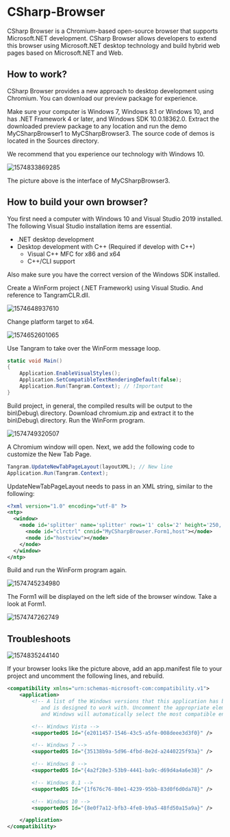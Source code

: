 # CSharp-Browser
CSharp Browser is a Chromium-based open-source browser that supports Microsoft.NET development. CSharp Browser allows developers to extend this browser using Microsoft.NET desktop technology and build hybrid web pages based on Microsoft.NET and Web.

## How to work?
CSharp Browser provides a new approach to desktop development using Chromium. You can download our preview package for experience.

Make sure your computer is Windows 7, Windows 8.1 or Windows 10, and has .NET Framework 4 or later, and Windows SDK 10.0.18362.0. Extract the downloaded preview package to any location and run the demo MyCSharpBrowser1 to MyCSharpBrowser3. The source code of demos is located in the Sources directory.

We recommend that you experience our technology with Windows 10.

![1574833869285](./assets/1574833869285.png)

The picture above is the interface of MyCSharpBrowser3.

## How to build your own browser?
You first need a computer with Windows 10 and Visual Studio 2019 installed. The following Visual Studio installation items are essential. 

- .NET desktop development
- Desktop development with C++ (Required if develop with C++)
  - Visual C++ MFC for x86 and x64
  - C++/CLI support

Also make sure you have the correct version of the Windows SDK installed.

Create a WinForm project (.NET Framework) using Visual Studio. And reference to TangramCLR.dll.

![1574648937610](./assets/1574648937610.png)

Change platform target to x64.

![1574652601065](./assets/1574652601065.png)

Use Tangram to take over the WinForm message loop.

```c#
static void Main()
{
    Application.EnableVisualStyles();
    Application.SetCompatibleTextRenderingDefault(false);
    Application.Run(Tangram.Context); // !Important
}
```

Build project, in general, the compiled results will be output to the bin\Debug\ directory. Download chromium.zip and extract it to the bin\Debug\ directory. Run the WinForm program.

![1574749320507](./assets/1574749320507.png)

A Chromium window will open. Next, we add the following code to customize the New Tab Page.

```c#
Tangram.UpdateNewTabPageLayout(layoutXML); // New line
Application.Run(Tangram.Context);
```

UpdateNewTabPageLayout needs to pass in an XML string, similar to the following:

```xml
<?xml version="1.0" encoding="utf-8" ?>
<ntp>
  <window>
    <node id='splitter' name='splitter' rows='1' cols='2' height='250,' width='350,100,' borderwidth='0' splitterwidth='2' middlecolor='RGB(180,180,180)'>
      <node id="clrctrl" cnnid="MyCSharpBrowser.Form1,host"></node>
      <node id="hostview"></node>
    </node>
  </window>
</ntp>
```

Build and run the WinForm program again.

![1574745234980](./assets/1574745234980.png)

The Form1 will be displayed on the left side of the browser window. Take a look at Form1.

![1574747262749](./assets/1574747262749.png)

## Troubleshoots
![1574835244140](./assets/1574835244140.png)

If your browser looks like the picture above, add an app.manifest file to your project and uncomment the following lines, and rebuild.

```xml
<compatibility xmlns="urn:schemas-microsoft-com:compatibility.v1">
    <application>
        <!-- A list of the Windows versions that this application has been tested on
           and is designed to work with. Uncomment the appropriate elements
           and Windows will automatically select the most compatible environment. -->

        <!-- Windows Vista -->
        <supportedOS Id="{e2011457-1546-43c5-a5fe-008deee3d3f0}" />

        <!-- Windows 7 -->
        <supportedOS Id="{35138b9a-5d96-4fbd-8e2d-a2440225f93a}" />

        <!-- Windows 8 -->
        <supportedOS Id="{4a2f28e3-53b9-4441-ba9c-d69d4a4a6e38}" />

        <!-- Windows 8.1 -->
        <supportedOS Id="{1f676c76-80e1-4239-95bb-83d0f6d0da78}" />

        <!-- Windows 10 -->
        <supportedOS Id="{8e0f7a12-bfb3-4fe8-b9a5-48fd50a15a9a}" />

    </application>
</compatibility>
```

